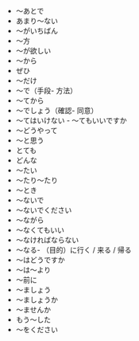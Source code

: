 - 〜あとで
- あまり〜ない
- 〜がいちばん
- 〜方
- 〜が欲しい
- 〜から
- ぜひ
- 〜だけ
- 〜で（手段- 方法）
- 〜てから
- 〜でしょう（確認- 同意）
- 〜てはいけない - 〜てもいいですか
- 〜どうやって
- 〜と思う
- とても
- どんな
- 〜たい
- 〜たり〜たり
- 〜とき
- 〜ないで
- 〜ないでください
- 〜ながら
- 〜なくてもいい
- 〜なければならない
- 〜なる- （目的）に行く / 来る / 帰る
- 〜はどうですか
- 〜は〜より
- 〜前に
- 〜ましょう
- 〜ましょうか
- 〜ませんか
- もう〜した
- 〜をください
